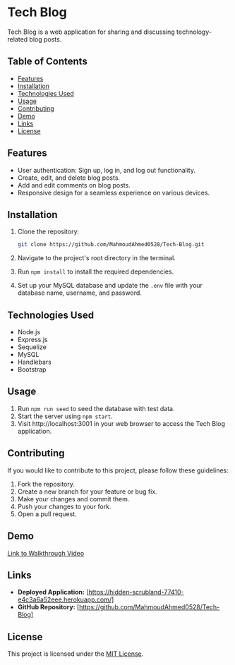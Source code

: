 # Tech Blog

Tech Blog is a web application for sharing and discussing technology-related blog posts.

## Table of Contents

- [Features](#features)
- [Installation](#installation)
- [Technologies Used](#technologies-used)
- [Usage](#usage)
- [Contributing](#contributing)
- [Demo](#demo)
- [Links](#links)
- [License](#license)

## Features

- User authentication: Sign up, log in, and log out functionality.
- Create, edit, and delete blog posts.
- Add and edit comments on blog posts.
- Responsive design for a seamless experience on various devices.

## Installation

1. Clone the repository:

   ```bash
   git clone https://github.com/MahmoudAhmed0528/Tech-Blog.git
   ```

2. Navigate to the project's root directory in the terminal.
3. Run `npm install` to install the required dependencies.
4. Set up your MySQL database and update the `.env` file with your database name, username, and password.

## Technologies Used

- Node.js
- Express.js
- Sequelize
- MySQL
- Handlebars
- Bootstrap

## Usage

1. Run `npm run seed` to seed the database with test data.
2. Start the server using `npm start`.
3. Visit http://localhost:3001 in your web browser to access the Tech Blog application.

## Contributing

If you would like to contribute to this project, please follow these guidelines:

1. Fork the repository.
2. Create a new branch for your feature or bug fix.
3. Make your changes and commit them.
4. Push your changes to your fork.
5. Open a pull request.

## Demo

[Link to Walkthrough Video](https://www.youtube.com/watch?v=Q6VdEnr62mk)

## Links

- **Deployed Application:** [https://hidden-scrubland-77410-e4c3a6a52eee.herokuapp.com/]
- **GitHub Repository:** [https://github.com/MahmoudAhmed0528/Tech-Blog]

## License

This project is licensed under the [MIT License](LICENSE).
